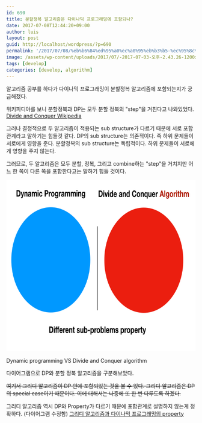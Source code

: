 ```yaml
---
id: 690
title: 분할정복 알고리즘은 다이나믹 프로그래밍에 포함되나?
date: 2017-07-08T12:44:20+09:00
author: luis
layout: post
guid: http://localhost/wordpress/?p=690
permalink: '/2017/07/08/%eb%b6%84%ed%95%a0%ec%a0%95%eb%b3%b5-%ec%95%8c%ea%b3%a0%eb%a6%ac%ec%a6%98%ec%9d%80-%eb%8b%a4%ec%9d%b4%eb%82%98%eb%af%b9-%ed%94%84%eb%a1%9c%ea%b7%b8%eb%9e%98%eb%b0%8d%ec%97%90-%ed%8f%ac%ed%95%a8/'
image: /assets/wp-content/uploads/2017/07/-2017-07-03-오후-2.43.26-1200x754.png
tags: [develop]
categories: [develop, algorithm]
---
```

알고리즘 공부를 하다가 다이나믹 프로그래밍이 분할정복 알고리즘에 포함되는지가 궁금해졌다.

위키피디아를 보니 분할정복과 DP는 모두 분할 정복의 "step"을 거친다고 나와있었다.
<a href="https://en.wikipedia.org/wiki/Divide_and_conquer_algorithm" target="_blank" rel="noopener">Divide and Conquer Wikipedia</a>

그러나 결정적으로 두 알고리즘이 적용되는 sub structure가 다르기 때문에 서로 포함관계라고 말하기는 힘들것 같다.
DP의 sub structure는 의존적이다. 즉 하위 문제들이 서로에게 영향을 준다.
분할정복의 sub structure는 독립적이다. 하위 문제들이 서로에게 영향을 주지 않는다.

<!--more-->

그러므로, 두 알고리즘은 모두 분할, 정복, 그리고 combine하는 "step"을 거치지만 어느 한 쪽이 다른 쪽을 포함한다고는 말하기 힘들 것이다.

<img class="size-full wp-image-753" src="/assets/wp-content/uploads/2017/07/-2017-07-12-오전-2.05.54.png" alt="" width="717" height="454">

Dynamic programming VS Divide and Conquer algorithm

다이어그램으로 DP와 분할 정복 알고리즘을 구분해보았다.

<del datetime="2017-07-11T17:05:23+00:00">여기서 그리디 알고리즘이 DP 안에 포함되있는 것을 볼 수 있다. 그리디 알고리즘은 DP의 special case이기 때문이다. 이에 대해서는 나중에 또 한 번 다루도록 하겠다.</del>

그리디 알고리즘 역시 DP와 Property가 다르기 때문에 포함관계로 설명하지 않는게 정확하다.
(다이어그램 수정함)
<a href="http://localhost/wordpress/2017/07/12/%ea%b7%b8%eb%a6%ac%eb%94%94-%ec%95%8c%ea%b3%a0%eb%a6%ac%ec%a6%98%ea%b3%bc-%eb%8b%a4%ec%9d%b4%eb%82%98%eb%af%b9-%ed%94%84%eb%a1%9c%ea%b7%b8%eb%9e%98%eb%b0%8d-%eb%b9%84%ea%b5%90/" target="_blank" rel="noopener">그리디 알고리즘과 다이나믹 프로그래밍의 property</a>